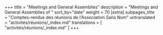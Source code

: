 +++
title = "Meetings and General Assemblies"
description = "Meetings and General Assemblies of "
sort_by="date"
weight = 70
[extra]
subpages_title = "Comptes-rendus des réunions de l'Association Sans Nom"
untranslated = "activités/réunions/_index.md"
translations = [
    "activités/réunions/_index.md"
]
+++
